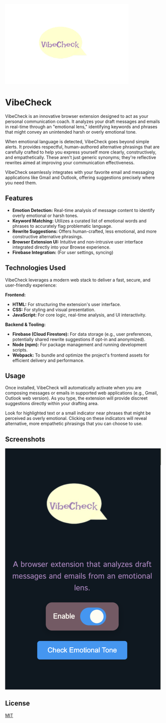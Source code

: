 
![Logo](src/images/logo.png)


# VibeCheck

VibeCheck is an innovative browser extension designed to act as your personal communication coach. It analyzes your draft messages and emails in real-time through an "emotional lens," identifying keywords and phrases that might convey an unintended harsh or overly emotional tone.

When emotional language is detected, VibeCheck goes beyond simple alerts. It provides respectful, human-authored alternative phrasings that are carefully crafted to help you express yourself more clearly, constructively, and empathetically. These aren't just generic synonyms; they're reflective rewrites aimed at improving your communication effectiveness.

VibeCheck seamlessly integrates with your favorite email and messaging applications like Gmail and Outlook, offering suggestions precisely where you need them.



## Features

* **Emotion Detection:** Real-time analysis of message content to identify overly emotional or harsh tones.
* **Keyword Matching:** Utilizes a curated list of emotional words and phrases to accurately flag problematic language.
* **Rewrite Suggestions:** Offers human-crafted, less emotional, and more constructive alternative phrasings.
* **Browser Extension UI:** Intuitive and non-intrusive user interface integrated directly into your Browse experience.
* **Firebase Integration:** (For user settings, syncing)

## Technologies Used
VibeCheck leverages a modern web stack to deliver a fast, secure, and user-friendly experience:

**Frontend:**
* **HTML:** For structuring the extension's user interface.
* **CSS:** For styling and visual presentation.
* **JavaScript:** For core logic, real-time analysis, and UI interactivity.

**Backend & Tooling:**
* **Firebase (Cloud Firestore):** For data storage (e.g., user preferences, potentially shared rewrite suggestions if opt-in and anonymized).
* **Node (npm):** For package management and running development scripts.
* **Webpack:** To bundle and optimize the project's frontend assets for efficient delivery and performance.


## Usage

Once installed, VibeCheck will automatically activate when you are composing messages or emails in supported web applications (e.g., Gmail, Outlook web version). As you type, the extension will provide discreet suggestions directly within your drafting area.

Look for highlighted text or a small indicator near phrases that might be perceived as overly emotional. Clicking on these indicators will reveal alternative, more empathetic phrasings that you can choose to use.
## Screenshots

![App Screenshot](src/images/exampleExtension.png)

## License

[MIT](https://choosealicense.com/licenses/mit/)

